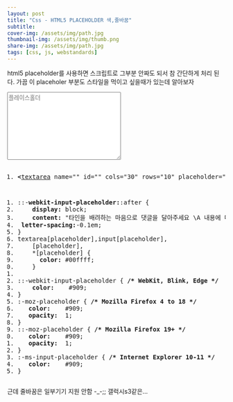 ```yaml
---
layout: post
title: "Css - HTML5 PLACEHOLDER 색,줄바꿈"
subtitle: 
cover-img: /assets/img/path.jpg
thumbnail-img: /assets/img/thumb.png
share-img: /assets/img/path.jpg
tags: [css, js, webstandards]
---
```

<div class="entry-content">
    <p>html5 placeholder를 사용하면 스크립트로 그부분 안짜도 되서 참 간단하게 처리 된다. 가끔 이 placeholer 부분도 스타일을 먹이고 싶을때가 있는데 알아보자<span id="more-800"></span></p>
    <div class="test"><textarea id="" cols="30" name="" rows="10" placeholder="플레이스홀더"></textarea></div>
    <pre class="html cH_kip"><ol><li class="odd"><span><b class="interactive">&lt;</b><a href="http://tranbot.net/html5/the-button-element.html#the-textarea-element" class="interactive">textarea</a> name="" id="" cols="30" rows="10" placeholder="플레이스홀더"<b class="interactive">&gt;</b><b class="interactive">&lt;/textarea</b><b class="interactive">&gt;</b></span></li></ol></pre>
    <pre class="css cH_kip"><ol><li class="odd"><span>::-<b class="css">webkit-input-placeholder:</b>:after {</span></li><li class="even"><span>    <b class="css">display:</b> block;</span></li><li class="odd"><span>    <b class="css">content:</b> "타인을 배려하는 마음으로 댓글을 달아주세요 \A 내용에 따라 임의 조치를 수행 할 수 있습니다.";</span></li><li class="even"><span>	<b class="css">letter-spacing:</b>-0.1em;</span></li><li class="odd fifth"><span>}</span></li><li class="even"><span>textarea[placeholder],input[placeholder],</span></li><li class="odd"><span>    [placeholder],</span></li><li class="even"><span>    *[placeholder] {</span></li><li class="odd"><span>      <b class="css">color:</b> #00ffff;</span></li><li class="even fifth"><span>    }</span></li><li class="odd"><span></span></li><li class="even"><span>::-webkit-input-placeholder { <b class="comment">/* WebKit, Blink, Edge */</b></span></li><li class="odd"><span>    <b class="css">color:</b>    #909;</span></li><li class="even"><span>}</span></li><li class="odd fifth"><span>:-moz-placeholder { <b class="comment">/* Mozilla Firefox 4 to 18 */</b></span></li><li class="even"><span>   <b class="css">color:</b>    #909;</span></li><li class="odd"><span>   <b class="css">opacity:</b>  1;</span></li><li class="even"><span>}</span></li><li class="odd"><span>::-moz-placeholder { <b class="comment">/* Mozilla Firefox 19+ */</b></span></li><li class="even fifth"><span>   <b class="css">color:</b>    #909;</span></li><li class="odd"><span>   <b class="css">opacity:</b>  1;</span></li><li class="even"><span>}</span></li><li class="odd"><span>:-ms-input-placeholder { <b class="comment">/* Internet Explorer 10-11 */</b></span></li><li class="even"><span>   <b class="css">color:</b>    #909;</span></li><li class="odd fifth"><span>}</span></li></ol></pre>
    <p>근데 줄바꿈은 일부기기 지원 안함 -_-;; 갤럭시s3같은…</p>
</div>
